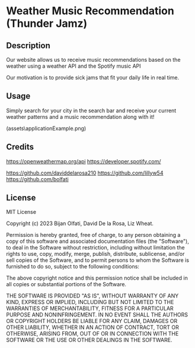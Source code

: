 # Weather Music Recommendation (Thunder Jamz)

## Description

Our website allows us to receive music recommendations based on the weather using a weather API and the Spotify music API

Our motivation is to provide sick jams that fit your daily life in real time.

## Usage

Simply search for your city in the search bar and receive your current weather patterns and a music recommendation along with it!

(assets\applicationExample.png)

## Credits

https://openweathermap.org/api
https://developer.spotify.com/

https://github.com/daviddelarosa210
https://github.com/lillyw54
https://github.com/bolfati

## License

MIT License

Copyright (c) 2023 Bijan Olfati, David De la Rosa, Liz Wheat.

Permission is hereby granted, free of charge, to any person obtaining a copy
of this software and associated documentation files (the "Software"), to deal
in the Software without restriction, including without limitation the rights
to use, copy, modify, merge, publish, distribute, sublicense, and/or sell
copies of the Software, and to permit persons to whom the Software is
furnished to do so, subject to the following conditions:

The above copyright notice and this permission notice shall be included in all
copies or substantial portions of the Software.

THE SOFTWARE IS PROVIDED "AS IS", WITHOUT WARRANTY OF ANY KIND, EXPRESS OR
IMPLIED, INCLUDING BUT NOT LIMITED TO THE WARRANTIES OF MERCHANTABILITY,
FITNESS FOR A PARTICULAR PURPOSE AND NONINFRINGEMENT. IN NO EVENT SHALL THE
AUTHORS OR COPYRIGHT HOLDERS BE LIABLE FOR ANY CLAIM, DAMAGES OR OTHER
LIABILITY, WHETHER IN AN ACTION OF CONTRACT, TORT OR OTHERWISE, ARISING FROM,
OUT OF OR IN CONNECTION WITH THE SOFTWARE OR THE USE OR OTHER DEALINGS IN THE
SOFTWARE.